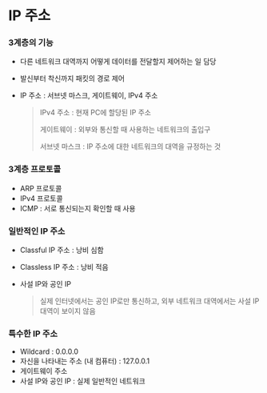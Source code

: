 # IP 주소

### 3계층의 기능

- 다른 네트워크 대역까지 어떻게 데이터를 전달할지 제어하는 일 담당

- 발신부터 착신까지 패킷의 경로 제어

- IP 주소 : 서브넷 마스크, 게이트웨이, IPv4 주소

  > IPv4 주소 : 현재 PC에 할당된 IP 주소
  >
  > 게이트웨이 : 외부와 통신할 때 사용하는 네트워크의 출입구
  >
  > 서브넷 마스크 : IP 주소에 대한 네트워크의 대역을 규정하는 것



### 3계층 프로토콜

- ARP 프로토콜
- IPv4 프로토콜
- ICMP : 서로 통신되는지 확인할 때 사용



### 일반적인 IP 주소

- Classful IP 주소 : 낭비 심함

- Classless IP 주소 : 낭비 적음

- 사설 IP와 공인 IP

  > 실제 인터넷에서는 공인 IP로만 통신하고, 외부 네트워크 대역에서는 사설 IP 대역이 보이지 않음



### 특수한 IP 주소

- Wildcard : 0.0.0.0
- 자신을 나타내는 주소 (내 컴퓨터) : 127.0.0.1
- 게이트웨이 주소
- 사설 IP와 공인 IP : 실제 일반적인 네트워크